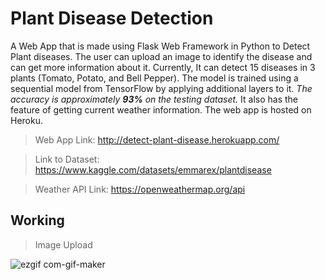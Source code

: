 # Plant Disease Detection
A Web App that is made using Flask Web Framework in Python to Detect Plant diseases. The user can upload an image to identify the disease and can get more information about it. Currently, It can detect 15 diseases in 3 plants (Tomato, Potato, and Bell Pepper). The model is trained using a sequential model from TensorFlow by applying additional layers to it. *The accuracy is approximately **93%** on the testing dataset.* It also has the feature of getting current weather information. The web app is hosted on Heroku. 
> Web App Link: http://detect-plant-disease.herokuapp.com/

> Link to Dataset: https://www.kaggle.com/datasets/emmarex/plantdisease

> Weather API Link: https://openweathermap.org/api

## Working

> Image Upload

![ezgif com-gif-maker](https://user-images.githubusercontent.com/46241207/165121699-4a2b67e5-5efb-4ceb-84fe-bf67efc851e2.gif)
